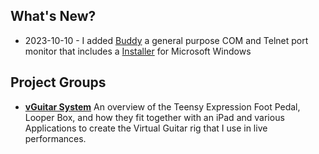 ## What's New?

- 2023-10-10 - I added
[Buddy](https://github.com/phorton1/base-apps-buddy) a
general purpose COM and Telnet port monitor that
includes a [Installer](https://github.com/phorton1/base-apps-buddy/tree/master/releases)
for Microsoft Windows


## Project Groups

- [**vGuitar System**](docs/vGuitar.md)
  An overview of the Teensy Expression Foot Pedal, Looper Box, and how they
  fit together with an iPad and various Applications to create the
  Virtual Guitar rig that I use in live performances.
